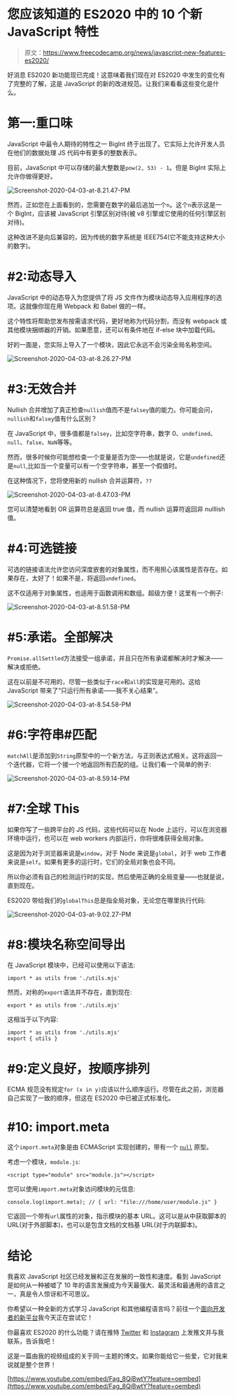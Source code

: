 # 您应该知道的 ES2020 中的 10 个新 JavaScript 特性

> 原文：<https://www.freecodecamp.org/news/javascript-new-features-es2020/>

好消息 ES2020 新功能现已完成！这意味着我们现在对 ES2020 中发生的变化有了完整的了解，这是 JavaScript 的新的改进规范。让我们来看看这些变化是什么。

# 第一:重口味

JavaScript 中最令人期待的特性之一 BigInt 终于出现了。它实际上允许开发人员在他们的数据处理 JS 代码中有更多的整数表示。

目前，JavaScript 中可以存储的最大整数是`pow(2, 53) - 1`。但是 BigInt 实际上允许你做得更好。

![Screenshot-2020-04-03-at-8.21.47-PM](img/edf826a27840fdad00cf3b3f04513f33.png)

然而，正如您在上面看到的，您需要在数字的最后追加一个`n`。这个`n`表示这是一个 BigInt，应该被 JavaScript 引擎区别对待(被 v8 引擎或它使用的任何引擎区别对待)。

这种改进不是向后兼容的，因为传统的数字系统是 IEEE754(它不能支持这种大小的数字)。

# #2:动态导入

JavaScript 中的动态导入为您提供了将 JS 文件作为模块动态导入应用程序的选项。这就像你现在用 Webpack 和 Babel 做的一样。

这个特性将帮助您发布按需请求代码，更好地称为代码分割，而没有 webpack 或其他模块捆绑器的开销。如果愿意，还可以有条件地在 if-else 块中加载代码。

好的一面是，您实际上导入了一个模块，因此它永远不会污染全局名称空间。

![Screenshot-2020-04-03-at-8.26.27-PM](img/581775c7d0e39f9a85f8c3d32e6f62fe.png)

# #3:无效合并

Nullish 合并增加了真正检查`nullish`值而不是`falsey`值的能力。你可能会问，`nullish`和`falsey`值有什么区别？

在 JavaScript 中，很多值都是`falsey`，比如空字符串，数字 0、`undefined`、`null`、`false`、`NaN`等等。

然而，很多时候你可能想检查一个变量是否为空——也就是说，它是`undefined`还是`null`,比如当一个变量可以有一个空字符串，甚至一个假值时。

在这种情况下，您将使用新的 nullish 合并运算符，`??`

![Screenshot-2020-04-03-at-8.47.03-PM](img/181fd3c5cccef69cf997ae90cff3c5b3.png)

您可以清楚地看到 OR 运算符总是返回 true 值，而 nullish 运算符返回非 nulllish 值。

# #4:可选链接

可选的链接语法允许您访问深度嵌套的对象属性，而不用担心该属性是否存在。如果存在，太好了！如果不是，将返回`undefined`。

这不仅适用于对象属性，也适用于函数调用和数组。超级方便！这里有一个例子:

![Screenshot-2020-04-03-at-8.51.58-PM](img/ca7cef1db8a4f74469c9023d5f8abb3f.png)

# #5:承诺。全部解决

`Promise.allSettled`方法接受一组承诺，并且只在所有承诺都解决时才解决——解决或拒绝。

这在以前是不可用的，尽管一些类似于`race`和`all`的实现是可用的。这给 JavaScript 带来了“只运行所有承诺——我不关心结果”。

![Screenshot-2020-04-03-at-8.54.58-PM](img/3021a7f894dd5587aa67a53b1325e918.png)

# #6:字符串#匹配

`matchAll`是添加到`String`原型中的一个新方法，与正则表达式相关。这将返回一个迭代器，它将一个接一个地返回所有匹配的组。让我们看一个简单的例子:

![Screenshot-2020-04-03-at-8.59.14-PM](img/59a2c1805829534eb5d1c73594a7d5e0.png)

# #7:全球 This

如果你写了一些跨平台的 JS 代码，这些代码可以在 Node 上运行，可以在浏览器环境中运行，也可以在 web workers 内部运行，你将很难获得全局对象。

这是因为对于浏览器来说是`window`，对于 Node 来说是`global`，对于 web 工作者来说是`self`。如果有更多的运行时，它们的全局对象也会不同。

所以你必须有自己的检测运行时的实现，然后使用正确的全局变量——也就是说，直到现在。

ES2020 带给我们的`globalThis`总是指全局对象，无论您在哪里执行代码:

![Screenshot-2020-04-03-at-9.02.27-PM](img/d7702c1db86b7e7ee6b89fc61e119227.png)

# #8:模块名称空间导出

在 JavaScript 模块中，已经可以使用以下语法:

```
import * as utils from './utils.mjs'
```

然而，对称的`export`语法并不存在，直到现在:

```
export * as utils from './utils.mjs'
```

这相当于以下内容:

```
import * as utils from './utils.mjs'
export { utils }
```

# #9:定义良好，按顺序排列

ECMA 规范没有规定`for (x in y)`应该以什么顺序运行。尽管在此之前，浏览器自己实现了一致的顺序，但这在 ES2020 中已被正式标准化。

# #10: import.meta

这个`import.meta`对象是由 ECMAScript 实现创建的，带有一个 [`null`](https://developer.mozilla.org/en-US/docs/Web/JavaScript/Reference/Global_Objects/null) 原型。

考虑一个模块，`module.js`:

```
<script type="module" src="module.js"></script> 
```

您可以使用`import.meta`对象访问模块的元信息:

```
console.log(import.meta); // { url: "file:///home/user/module.js" }
```

它返回一个带有`url`属性的对象，指示模块的基本 URL。这可以是从中获取脚本的 URL(对于外部脚本)，也可以是包含文档的文档基 URL(对于内联脚本)。

# 结论

我喜欢 JavaScript 社区已经发展和正在发展的一致性和速度。看到 JavaScript 是如何从一种被嘘了 10 年的语言发展成为今天最强大、最灵活和最通用的语言之一，真是令人惊讶和不可思议。

你希望以一种全新的方式学习 JavaScript 和其他编程语言吗？前往一个[面向开发者的新平台](https://codedamn.com)我今天正在尝试它！

你最喜欢 ES2020 的什么功能？请在推特 [Twitter](https://twitter.com/mehulmpt) 和 [Instagram](https://instagram.com/mehulmpt) 上发推文并与我联系，告诉我吧！

这是一篇由我的视频组成的关于同一主题的博文。如果你能给它一些爱，它对我来说就是整个世界！

[https://www.youtube.com/embed/Fag_8QjBwtY?feature=oembed](https://www.youtube.com/embed/Fag_8QjBwtY?feature=oembed)